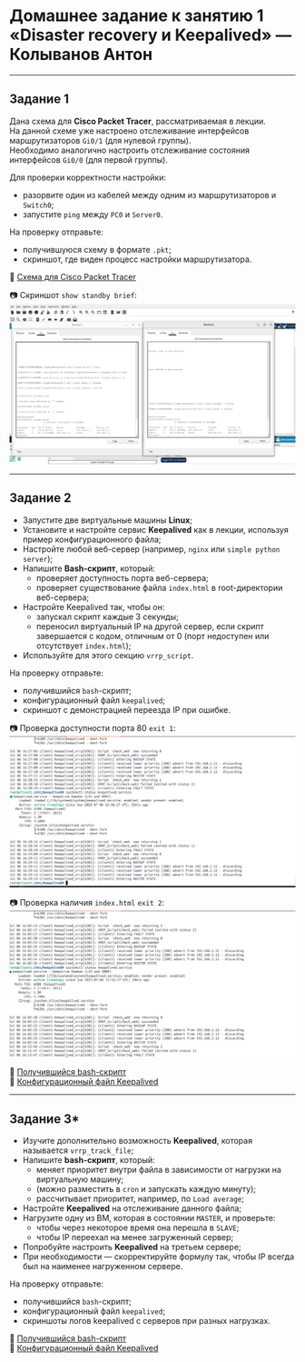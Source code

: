 # Домашнее задание к занятию 1 «Disaster recovery и Keepalived» — Колыванов Антон

---

## Задание 1

Дана схема для **Cisco Packet Tracer**, рассматриваемая в лекции.  
На данной схеме уже настроено отслеживание интерфейсов маршрутизаторов `Gi0/1` (для нулевой группы).  
Необходимо аналогично настроить отслеживание состояния интерфейсов `Gi0/0` (для первой группы).  

Для проверки корректности настройки:
- разорвите один из кабелей между одним из маршрутизаторов и `Switch0`;
- запустите `ping` между `PC0` и `Server0`.

На проверку отправьте:
- получившуюся схему в формате `.pkt`;
- скриншот, где виден процесс настройки маршрутизатора.

📁 [Схема для Cisco Packet Tracer](1/zadanie1.pkt)

📷 Скриншот `show standby brief`:  
![скриншот show standby brief](img/1.png)

---

## Задание 2

- Запустите две виртуальные машины **Linux**;
- Установите и настройте сервис **Keepalived** как в лекции, используя пример конфигурационного файла;
- Настройте любой веб-сервер (например, `nginx` или `simple python server`);
- Напишите **Bash-скрипт**, который:
  - проверяет доступность порта веб-сервера;
  - проверяет существование файла `index.html` в root-директории веб-сервера;
- Настройте Keepalived так, чтобы он:
  - запускал скрипт каждые 3 секунды;
  - переносил виртуальный IP на другой сервер, если скрипт завершается с кодом, отличным от 0 (порт недоступен или отсутствует `index.html`);
- Используйте для этого секцию `vrrp_script`.

На проверку отправьте:
- получившийся `bash`-скрипт;
- конфигурационный файл `keepalived`;
- скриншот с демонстрацией переезда IP при ошибке.

📷 Проверка доступности порта 80 `exit 1`:  
![Проверка доступности порта 80](img/2.png)

📷 Проверка наличия `index.html` `exit 2`:  
![Проверка наличия index.html](img/3.png)

📄 [Получившийся bash-скрипт](1/check_web.sh)  
📄 [Конфигурационный файл Keepalived](1/keepalived.conf)

---

## Задание 3*

- Изучите дополнительно возможность **Keepalived**, которая называется `vrrp_track_file`;
- Напишите **bash-скрипт**, который:
  - меняет приоритет внутри файла в зависимости от нагрузки на виртуальную машину;
  - (можно разместить в `cron` и запускать каждую минуту);
  - рассчитывает приоритет, например, по `Load average`;
- Настройте **Keepalived** на отслеживание данного файла;
- Нагрузите одну из ВМ, которая в состоянии `MASTER`, и проверьте:
  - чтобы через некоторое время она перешла в `SLAVE`;
  - чтобы IP переехал на менее загруженный сервер;
- Попробуйте настроить **Keepalived** на третьем сервере;
- При необходимости — скорректируйте формулу так, чтобы IP всегда был на наименее нагруженном сервере.

На проверку отправьте:
- получившийся `bash`-скрипт;
- конфигурационный файл `keepalived`;
- скриншоты логов keepalived с серверов при разных нагрузках.

📄 [Получившийся bash-скрипт](1/calc_priority.sh)  
📄 [Конфигурационный файл Keepalived](1/keepalived_zadanie3.conf)
